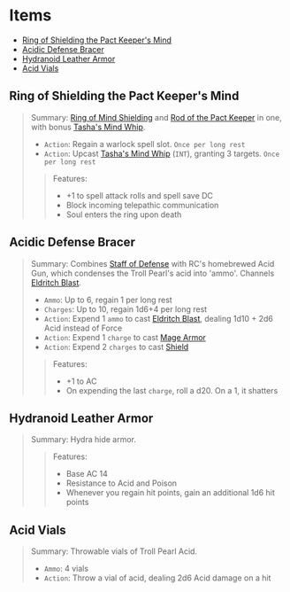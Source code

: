 # Items

- [Ring of Shielding the Pact Keeper's Mind](https://github.com/juanburdick/Clarence-Curse-DND/blob/main/1_ITEMS.md#ring-of-shielding-the-pact-keepers-mind)
- [Acidic Defense Bracer](https://github.com/juanburdick/Clarence-Curse-DND/blob/main/1_ITEMS.md#acidic-defense-bracer)
- [Hydranoid Leather Armor](https://github.com/juanburdick/Clarence-Curse-DND/blob/main/1_ITEMS.md#hydranoid-leather-armor)
- [Acid Vials](https://github.com/juanburdick/Clarence-Curse-DND/blob/main/1_ITEMS.md#acid-vials)

## Ring of Shielding the Pact Keeper's Mind
>Summary: [Ring of Mind Shielding](https://www.dndbeyond.com/magic-items/4725-ring-of-mind-shielding) and [Rod of the Pact Keeper](http://dnd5e.wikidot.com/wondrous-items:rod-of-the-pact-keeper) in one, with bonus [Tasha's Mind Whip](http://dnd5e.wikidot.com/spell:tashas-mind-whip).
>- `Action`: Regain a warlock spell slot. `Once per long rest`
>- `Action`: Upcast [Tasha's Mind Whip](http://dnd5e.wikidot.com/spell:tashas-mind-whip) (`INT`), granting 3 targets. `Once per long rest`
>>Features:
>>- +1 to spell attack rolls and spell save DC
>>- Block incoming telepathic communication
>>- Soul enters the ring upon death

## Acidic Defense Bracer
>Summary: Combines [Staff of Defense](https://www.dndbeyond.com/magic-items/9090-staff-of-defense) with RC's homebrewed Acid Gun, which condenses the Troll Pearl's acid into 'ammo'. Channels [Eldritch Blast](http://www.dndbeyond.com/spells/eldritch-blast).
>- `Ammo`: Up to 6, regain 1 per long rest
>- `Charges`: Up to 10, regain 1d6+4 per long rest
>- `Action`: Expend 1 `ammo` to cast [Eldritch Blast](http://www.dndbeyond.com/spells/eldritch-blast), dealing 1d10 + 2d6 Acid instead of Force
>- `Action`: Expend 1 `charge` to cast [Mage Armor](https://www.dndbeyond.com/spells/mage-armor)
>- `Action`: Expend 2 `charges` to cast [Shield](https://www.dndbeyond.com/spells/shield)
>>Features:
>>- +1 to AC
>>- On expending the last `charge`, roll a d20. On a 1, it shatters

## Hydranoid Leather Armor
>Summary: Hydra hide armor.
>
>>Features:
>>- Base AC 14
>>- Resistance to Acid and Poison
>>- Whenever you regain hit points, gain an additional 1d6 hit points

## Acid Vials
>Summary: Throwable vials of Troll Pearl Acid.
>- `Ammo`: 4 vials
>- `Action`: Throw a vial of acid, dealing 2d6 Acid damage on a hit
